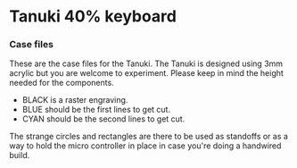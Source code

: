# Tanuki 40% keyboard
### Case files

These are the case files for the Tanuki.
The Tanuki is designed using 3mm acrylic but you are welcome to experiment. Please keep in mind the height needed for the components.
+ BLACK is a raster engraving.
+ BLUE should be the first lines to get cut.
+ CYAN should be the second lines to get cut.

The strange circles and rectangles are there to be used as standoffs or as a way to hold the micro controller in place in case you're doing a handwired build.